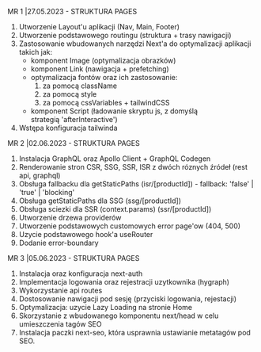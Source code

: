 MR 1 |27.05.2023 - STRUKTURA PAGES

1. Utworzenie Layout'u aplikacji (Nav, Main, Footer)
2. Utworzenie podstawowego routingu (struktura + trasy nawigacji)
3. Zastosowanie wbudowanych narzędzi Next'a do optymalizacji aplikacji takich jak:
   - komponent Image (optymalizacja obrazków)
   - komponent Link (nawigacja + prefetching)
   - optymalizacja fontów oraz ich zastosowanie:
     1. za pomocą className
     2. za pomocą style
     3. za pomocą cssVariables + tailwindCSS
   - komponent Script (ładowanie skryptu js, z domyślą strategią 'afterInteractive')
4. Wstępa konfiguracja tailwinda

MR 2 |02.06.2023 - STRUKTURA PAGES

1. Instalacja GraphQL oraz Apollo Client + GraphQL Codegen
2. Renderowanie stron CSR, SSG, SSR, ISR z dwóch róznych źródeł (rest api, graphql)
3. Obsługa fallbacku dla getStaticPaths (isr/[productId]) - fallback: 'false' | 'true' | 'blocking'
4. Obsługa getStaticPaths dla SSG (ssg/[productId])
5. Obsługa sciezki dla SSR (context.params) (ssr/[productId])
6. Utworzenie drzewa providerów
7. Utworzenie podstawowych customowych error page'ow (404, 500)
8. Uzycie podstawowego hook'a useRouter
9. Dodanie error-boundary

MR 3 |05.06.2023 - STRUKTURA PAGES

1. Instalacja oraz konfiguracja next-auth
2. Implementacja logowania oraz rejestracji uzytkownika (hygraph)
3. Wykorzystanie api routes
4. Dostosowanie nawigacji pod sesję (przyciski logowania, rejestacji)
5. Optymalizacja: uzycie Lazy Loading na stronie Home
6. Skorzystanie z wbudowanego komponentu next/head w celu umieszczenia tagów SEO
7. Instalacja paczki next-seo, która usprawnia ustawianie metatagów pod SEO.
